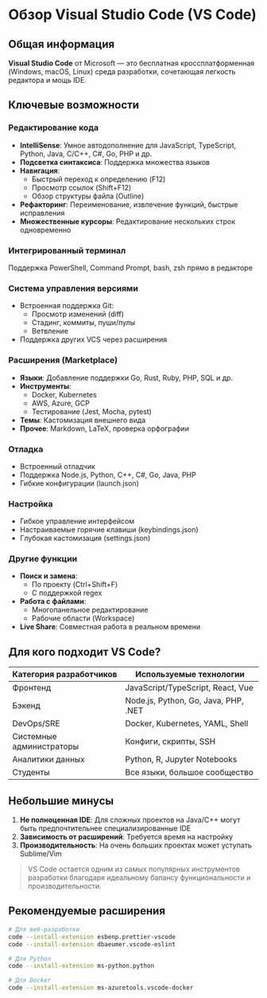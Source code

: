 # Обзор Visual Studio Code (VS Code)

## Общая информация
**Visual Studio Code** от Microsoft — это бесплатная кроссплатформенная (Windows, macOS, Linux) среда разработки, сочетающая легкость редактора и мощь IDE. 

## Ключевые возможности

### Редактирование кода
- **IntelliSense**: Умное автодополнение для JavaScript, TypeScript, Python, Java, C/C++, C#, Go, PHP и др.
- **Подсветка синтаксиса**: Поддержка множества языков
- **Навигация**:
  - Быстрый переход к определению (F12)
  - Просмотр ссылок (Shift+F12)
  - Обзор структуры файла (Outline)
- **Рефакторинг**: Переименование, извлечение функций, быстрые исправления
- **Множественные курсоры**: Редактирование нескольких строк одновременно

### Интегрированный терминал
Поддержка PowerShell, Command Prompt, bash, zsh прямо в редакторе

### Система управления версиями
- Встроенная поддержка Git:
  - Просмотр изменений (diff)
  - Стадинг, коммиты, пуши/пулы
  - Ветвление
- Поддержка других VCS через расширения

### Расширения (Marketplace)
- **Языки**: Добавление поддержки Go, Rust, Ruby, PHP, SQL и др.
- **Инструменты**: 
  - Docker, Kubernetes
  - AWS, Azure, GCP
  - Тестирование (Jest, Mocha, pytest)
- **Темы**: Кастомизация внешнего вида
- **Прочее**: Markdown, LaTeX, проверка орфографии

### Отладка
- Встроенный отладчик
- Поддержка Node.js, Python, C++, C#, Go, Java, PHP
- Гибкие конфигурации (launch.json)

### Настройка
- Гибкое управление интерфейсом
- Настраиваемые горячие клавиши (keybindings.json)
- Глубокая кастомизация (settings.json)

### Другие функции
- **Поиск и замена**:
  - По проекту (Ctrl+Shift+F)
  - С поддержкой regex
- **Работа с файлами**:
  - Многопанельное редактирование
  - Рабочие области (Workspace)
- **Live Share**: Совместная работа в реальном времени

## Для кого подходит VS Code?

| Категория разработчиков       | Используемые технологии               |
|-------------------------------|---------------------------------------|
| Фронтенд                      | JavaScript/TypeScript, React, Vue     |
| Бэкенд                        | Node.js, Python, Go, Java, PHP, .NET |
| DevOps/SRE                    | Docker, Kubernetes, YAML, Shell       |
| Системные администраторы      | Конфиги, скрипты, SSH                |
| Аналитики данных              | Python, R, Jupyter Notebooks         |
| Студенты                      | Все языки, большое сообщество         |

## Небольшие минусы
1. **Не полноценная IDE**: Для сложных проектов на Java/C++ могут быть предпочтительнее специализированные IDE
2. **Зависимость от расширений**: Требуется время на настройку
3. **Производительность**: На очень больших проектах может уступать Sublime/Vim

> VS Code остается одним из самых популярных инструментов разработки благодаря идеальному балансу функциональности и производительности.

## Рекомендуемые расширения
```bash
# Для веб-разработки
code --install-extension esbenp.prettier-vscode
code --install-extension dbaeumer.vscode-eslint

# Для Python
code --install-extension ms-python.python

# Для Docker
code --install-extension ms-azuretools.vscode-docker
```